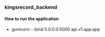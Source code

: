 ### kingsrecord_backend

#### How to run the application
- gunicorn --bind 0.0.0.0:5000 api.v1.app:app
